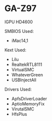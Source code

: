 #  GA-Z97

IGPU HD4600

SMBIOS Used:
- iMac14,1

Kext Used:
- Lilu
- RealtekRTL8111
- VirtualSMC
- WhateverGreen
- USBInjectAll

Drivers Used:
- ApfsDriverLoader
- AptioMemoryFix
- VirutalSMC
- HfsPlus
